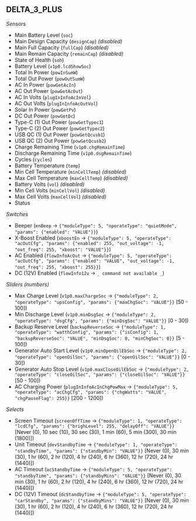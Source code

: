 ## DELTA_3_PLUS

*Sensors*
- Main Battery Level (`soc`)
- Main Design Capacity (`designCap`)   _(disabled)_
- Main Full Capacity (`fullCap`)   _(disabled)_
- Main Remain Capacity (`remainCap`)   _(disabled)_
- State of Health (`soh`)
- Battery Level (`v1p0.lcdShowSoc`)
- Total In Power (`powInSumW`)
- Total Out Power (`powOutSumW`)
- AC In Power (`powGetAcIn`)
- AC Out Power (`powGetAcOut`)
- AC In Volts (`plugInInfoAcInVol`)
- AC Out Volts (`plugInInfoAcOutVol`)
- Solar In Power (`powGetPv`)
- DC Out Power (`powGetDc`)
- Type-C (1) Out Power (`powGetTypec1`)
- Type-C (2) Out Power (`powGetTypec2`)
- USB QC (1) Out Power (`powGetQcusb1`)
- USB QC (2) Out Power (`powGetQcusb2`)
- Charge Remaining Time (`v1p0.chgRemainTime`)
- Discharge Remaining Time (`v1p0.dsgRemainTime`)
- Cycles (`cycles`)
- Battery Temperature (`temp`)
- Min Cell Temperature (`minCellTemp`)   _(disabled)_
- Max Cell Temperature (`maxCellTemp`)   _(disabled)_
- Battery Volts (`vol`)   _(disabled)_
- Min Cell Volts (`minCellVol`)   _(disabled)_
- Max Cell Volts (`maxCellVol`)   _(disabled)_
- Status

*Switches*
- Beeper (`enBeep` -> `{"moduleType": 5, "operateType": "quietMode", "params": {"enabled": "VALUE"}}`)
- X-Boost Enabled (`xboostEn` -> `{"moduleType": 5, "operateType": "acOutCfg", "params": {"enabled": 255, "out_voltage": -1, "out_freq": 255, "xboost": "VALUE"}}`)
- AC Enabled (`flowInfoAcOut` -> `{"moduleType": 5, "operateType": "acOutCfg", "params": {"enabled": "VALUE", "out_voltage": -1, "out_freq": 255, "xboost": 255}}`)
- DC (12V) Enabled (`flowInfo12v` -> `_ command not available _`)

*Sliders (numbers)*
- Max Charge Level (`v1p0.maxChargeSoc` -> `{"moduleType": 2, "operateType": "upsConfig", "params": {"maxChgSoc": "VALUE"}}` [50 - 100])
- Min Discharge Level (`v1p0.minDsgSoc` -> `{"moduleType": 2, "operateType": "dsgCfg", "params": {"minDsgSoc": "VALUE"}}` [0 - 30])
- Backup Reserve Level (`backupReverseSoc` -> `{"moduleType": 1, "operateType": "watthConfig", "params": {"isConfig": 1, "backupReverseSoc": "VALUE", "minDsgSoc": 0, "minChgSoc": 0}}` [5 - 100])
- Generator Auto Start Level (`v1p0.minOpenOilEbSoc` -> `{"moduleType": 2, "operateType": "openOilSoc", "params": {"openOilSoc": "VALUE"}}` [0 - 30])
- Generator Auto Stop Level (`v1p0.maxCloseOilEbSoc` -> `{"moduleType": 2, "operateType": "closeOilSoc", "params": {"closeOilSoc": "VALUE"}}` [50 - 100])
- AC Charging Power (`plugInInfoAcInChgPowMax` -> `{"moduleType": 5, "operateType": "acChgCfg", "params": {"chgWatts": "VALUE", "chgPauseFlag": 255}}` [200 - 1200])

*Selects*
- Screen Timeout (`screenOffTime` -> `{"moduleType": 1, "operateType": "lcdCfg", "params": {"brighLevel": 255, "delayOff": "VALUE"}}` [Never (0), 10 sec (10), 30 sec (30), 1 min (60), 5 min (300), 30 min (1800)])
- Unit Timeout (`devStandbyTime` -> `{"moduleType": 1, "operateType": "standbyTime", "params": {"standbyMin": "VALUE"}}` [Never (0), 30 min (30), 1 hr (60), 2 hr (120), 4 hr (240), 6 hr (360), 12 hr (720), 24 hr (1440)])
- AC Timeout (`acStandbyTime` -> `{"moduleType": 5, "operateType": "standbyTime", "params": {"standbyMins": "VALUE"}}` [Never (0), 30 min (30), 1 hr (60), 2 hr (120), 4 hr (240), 6 hr (360), 12 hr (720), 24 hr (1440)])
- DC (12V) Timeout (`dcStandbyTime` -> `{"moduleType": 5, "operateType": "carStandby", "params": {"standbyMins": "VALUE"}}` [Never (0), 30 min (30), 1 hr (60), 2 hr (120), 4 hr (240), 6 hr (360), 12 hr (720), 24 hr (1440)])


